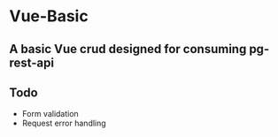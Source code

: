 # Vue-Basic
## A basic Vue crud designed for consuming pg-rest-api
## Todo
 - Form validation
 - Request error handling